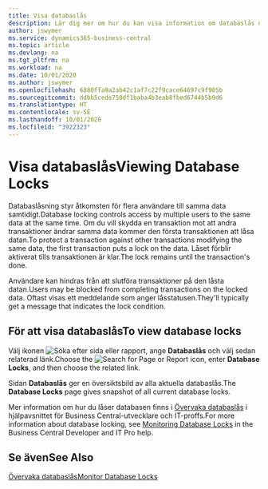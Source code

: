 ```yaml
---
title: Visa databaslås
description: Lär dig mer om hur du kan visa information om databaslås direkt från klientgränssnittet i Business Central.
author: jswymer
ms.service: dynamics365-business-central
ms.topic: article
ms.devlang: na
ms.tgt_pltfrm: na
ms.workload: na
ms.date: 10/01/2020
ms.author: jswymer
ms.openlocfilehash: 6880ffa9a2ab42c1af7c22f9cace64697c9f905b
ms.sourcegitcommit: ddbb5cede750df1baba4b3eab8fbed6744b5b9d6
ms.translationtype: HT
ms.contentlocale: sv-SE
ms.lasthandoff: 10/01/2020
ms.locfileid: "3922323"
---
```

# <a name="viewing-database-locks"></a><span data-ttu-id="4b375-103">Visa databaslås</span><span class="sxs-lookup"><span data-stu-id="4b375-103">Viewing Database Locks</span></span>

<span data-ttu-id="4b375-104">Databaslåsning styr åtkomsten för flera användare till samma data samtidigt.</span><span class="sxs-lookup"><span data-stu-id="4b375-104">Database locking controls access by multiple users to the same data at the same time.</span></span> <span data-ttu-id="4b375-105">Om du vill skydda en transaktion mot att andra transaktioner ändrar samma data kommer den första transaktionen att låsa datan.</span><span class="sxs-lookup"><span data-stu-id="4b375-105">To protect a transaction against other transactions modifying the same data, the first transaction puts a lock on the data.</span></span> <span data-ttu-id="4b375-106">Låset förblir aktiverat tills transaktionen är klar.</span><span class="sxs-lookup"><span data-stu-id="4b375-106">The lock remains until the transaction's done.</span></span>

<span data-ttu-id="4b375-107">Användare kan hindras från att slutföra transaktioner på den låsta datan.</span><span class="sxs-lookup"><span data-stu-id="4b375-107">Users may be blocked from completing transactions on the locked data.</span></span> <span data-ttu-id="4b375-108">Oftast visas ett meddelande som anger låsstatusen.</span><span class="sxs-lookup"><span data-stu-id="4b375-108">They'll typically get a message that indicates the lock condition.</span></span>

## <a name="to-view-database-locks"></a><span data-ttu-id="4b375-109">För att visa databaslås</span><span class="sxs-lookup"><span data-stu-id="4b375-109">To view database locks</span></span>

<span data-ttu-id="4b375-110">Välj ikonen ![Söka efter sida eller rapport](media/ui-search/search_small.png "Ikonen Sök efter sida eller rapport"), ange **Databaslås** och välj sedan relaterad länk.</span><span class="sxs-lookup"><span data-stu-id="4b375-110">Choose the ![Search for Page or Report](media/ui-search/search_small.png "Search for Page or Report icon") icon, enter **Database Locks**, and then choose the related link.</span></span>

<span data-ttu-id="4b375-111">Sidan **Databaslås** ger en översiktsbild av alla aktuella databaslås.</span><span class="sxs-lookup"><span data-stu-id="4b375-111">The **Database Locks** page gives snapshot of all current database locks.</span></span>

<span data-ttu-id="4b375-112">Mer information om hur du låser databasen finns i [Övervaka databaslås](/dynamics365/business-central/dev-itpro/administration/monitor-database-locks) i hjälpavsnittet för Business Central-utvecklare och IT-proffs.</span><span class="sxs-lookup"><span data-stu-id="4b375-112">For more information about database locking, see [Monitoring Database Locks](/dynamics365/business-central/dev-itpro/administration/monitor-database-locks) in the Business Central Developer and IT Pro help.</span></span>

## <a name="see-also"></a><span data-ttu-id="4b375-113">Se även</span><span class="sxs-lookup"><span data-stu-id="4b375-113">See Also</span></span>

[<span data-ttu-id="4b375-114">Övervaka databaslås</span><span class="sxs-lookup"><span data-stu-id="4b375-114">Monitor Database Locks</span></span>](/dynamics365/business-central/dev-itpro/administration/monitor-database-locks) 
